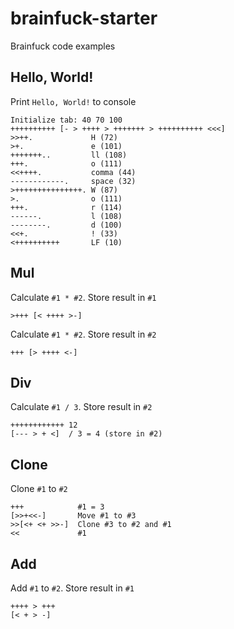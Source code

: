 # brainfuck-starter
Brainfuck code examples

## Hello, World!

Print `Hello, World!` to console

    Initialize tab: 40 70 100
    ++++++++++ [- > ++++ > +++++++ > ++++++++++ <<<]
    >>++.             H (72)
    >+.               e (101)
    +++++++..         ll (108)
    +++.              o (111)
    <<++++.           comma (44)
    ------------.     space (32)
    >+++++++++++++++. W (87)
    >.                o (111)
    +++.              r (114)
    ------.           l (108)
    --------.         d (100)
    <<+.              ! (33)
    <++++++++++       LF (10)

## Mul

Calculate `#1 * #2`. Store result in `#1`

    >+++ [< ++++ >-]

Calculate `#1 * #2`. Store result in `#2`

    +++ [> ++++ <-]

## Div

Calculate `#1 / 3`. Store result in `#2`

    ++++++++++++ 12
    [--- > + <]  / 3 = 4 (store in #2)

## Clone

Clone `#1` to `#2`

    +++            #1 = 3
    [>>+<<-]       Move #1 to #3
    >>[<+ <+ >>-]  Clone #3 to #2 and #1
    <<             #1

## Add

Add `#1` to `#2`. Store result in `#1`

    ++++ > +++
    [< + > -]
